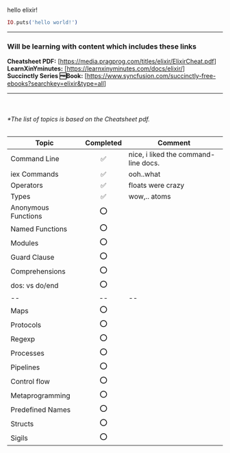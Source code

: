 hello elixir!

```elixir
IO.puts('hello world!')
```

---

### Will be learning with content which includes these links

**Cheatsheet PDF:** [<https://media.pragprog.com/titles/elixir/ElixirCheat.pdf>]  
**LearnXinYminutes:** [<https://learnxinyminutes.com/docs/elixir/>]  
**Succinctly Series 🆓Book:** [<https://www.syncfusion.com/succinctly-free-ebooks?searchkey=elixir&type=all>]  

---

<br/>

###### *The list of topics is based on the Cheatsheet pdf.

|Topic | Completed | Comment|
|---|:---:|---|
|Command Line|✅ |nice, i liked the command-line docs. |
|iex Commands |✅ |ooh..what  |
|Operators |✅ |floats were crazy |
|Types |✅ |wow,.. atoms |
|Anonymous Functions |⭕ | |
|Named Functions |⭕ | |
|Modules |⭕ | |
|Guard Clause |⭕ | |
|Comprehensions |⭕ | |
|dos: vs do/end |⭕ | |
| -- | -- | -- |
|Maps |⭕ | |
|Protocols |⭕ | |
|Regexp |⭕ | |
|Processes |⭕ | |
|Pipelines |⭕ | |
|Control flow |⭕ | |
|Metaprogramming |⭕| |
|Predefined Names |⭕ | |
|Structs |⭕ | |
|Sigils |⭕ | |
